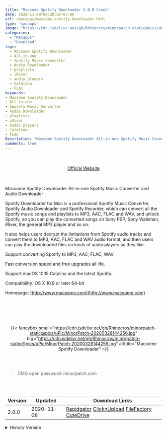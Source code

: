 ```yaml
---
title: "Macsome Spotify Downloader 2.0.0 Crack"
date: 2020-11-08T00:28:02-07:00
url: /macapps/macsome-spotify-downloader.html
type: "macapps"
image: "https://cdn.jsdelivr.net/gh/Rhinocros/minorpatch-static@pics/uPic/GCKmDp.png"
categories:
  - "Macapps"
  - "Download"
tags:
  - Macsome Spotify Downloader
  - All-in-one
  - Spotify Music Converter
  - Audio Downloader
  - playlists
  - iRiver
  - audio players
  - Catalina
  - FLAC
keywords:
- Macsome Spotify Downloader
- All-in-one
- Spotify Music Converter
- Audio Downloader
- playlists
- iRiver
- audio players
- Catalina
- FLAC
Description: "Macsome Spotify Downloader All-in-one Spotify Music Converter and Audio Downloader"
comments: true
---
```


<br/>
<br/>
<center>
<a href="http://www.macsome.com" target="blank"><div class="border border-blue-500 rounded-lg transition duration-500 
    ease-in-out w-48 text-lg text-blue-500 text-center px-2 hover:bg-blue-500 hover:text-white">
  Official Website 
</div></a>
</center>
<br/>
<br/>

Macsome Spotify Downloader All-in-one Spotify Music Converter and Audio Downloader

Spotify Downloader for Mac is a professional Spotify Music Converter, Spotify Audio Downloader and Spotify Recorder, which can convert all the Spotify music songs and playlists to MP3, AAC, FLAC and WAV, and unlock Spotify, so you can play the converted songs on Sony PSP, Sony Walkman, iRiver, the general MP3 player and so on.

It also helps users decrypt the limitations from Spotify audio tracks and convert them to MP3, AAC, FLAC and WAV audio format, and then users can play the downloaded files on kinds of audio players as they like.

Support converting Spotify to MP3, AAC, FLAC, WAV

Fast conversion speed and free upgrades all life.

Support macOS 10.15 Catalina and the latest Spotify.



Compatibility: OS X 10.9 or later 64-bit

Homepage:  [http://www.macsome.com](http://www.macsome.com)

<br/>
<br/>
<script async src="https://pagead2.googlesyndication.com/pagead/js/adsbygoogle.js"></script>
<ins class="adsbygoogle"
     style="display:block; text-align:center;"
     data-ad-layout="in-article"
     data-ad-format="fluid"
     data-ad-client="ca-pub-8746275014476192"
     data-ad-slot="5144997159"></ins>
<script>
     (adsbygoogle = window.adsbygoogle || []).push({});
</script>
<br/>
<br/>


<center>

{{< fancybox small="https://cdn.jsdelivr.net/gh/Rhinocros/minorpatch-static@pics/uPic/MinorPatch-20200328144256.jpg" big="https://cdn.jsdelivr.net/gh/Rhinocros/minorpatch-static@pics/uPic/MinorPatch-20200328144256.jpg" alttitle="Macsome Spotify Downloader" >}}

</center>

<br/>
<br/>


> DMG open password: minorpatch.com

<br/>

<br/>
<div id="history_version" class="history_version">

| Version | Updated | Download Links |
| ---- | ---- | ---- |
| 2.0.0 | 2020-11-08 | [Rapidgator](https://ouo.io/wToh1n)   [ClicknUpload](https://ouo.io/OGq90G)   [FileFactory](https://ouo.io/4urPhsm)   [CuteDrive](https://ouo.io/7L9a1t) |
<details>
<summary>History Version</summary>

| Version | Updated | Download Links |
| ---- | ---- | ---- |
| 1.0.4 | 2020-06-09 | [UsersCloud](https://ouo.io/frWZRJ)   [ClicknUpload](https://ouo.io/tjdXFh)   [FileFactory](https://ouo.io/qGXnGG)   [CuteDrive](https://ouo.io/GqpH8M) |
| 1.0.3 | 2020-04-29 | [UsersCloud](https://ouo.io/YG0VwG)   [ClicknUpload](https://ouo.io/tYXDMy)   [FileFactory](https://ouo.io/Is68Ay)   [CuteDrive](https://ouo.io/idSSCu) |
| 1.0.2 | 2020-04-11 | [UsersCloud](https://ouo.io/vzvqte)   [ClicknUpload](https://ouo.io/ph94H2)   [FileFactory](https://ouo.io/WeMEjm)   [CuteDrive](https://ouo.io/5Mw3qQ) |
| 1.0.1 | 2020-03-28 | [UsersCloud](https://ouo.io/8e1YG3)   [ClicknUpload](https://ouo.io/3otIYEA)   [FileFactory](https://ouo.io/PK5Pqd)   [CuteDrive](https://ouo.io/G5YnaWN) |
</details>

</div>
